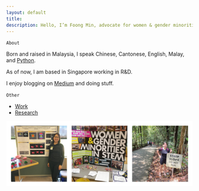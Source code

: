 ```yaml
---
layout: default
title:
description: Hello, I’m Foong Min, advocate for women & gender minorities in STEM. Enjoy learning, programming, and researching.
---
```

<!-- Global site tag (gtag.js) - Google Analytics -->
<script async src="https://www.googletagmanager.com/gtag/js?id=UA-98422769-4"></script>
<script>
  window.dataLayer = window.dataLayer || [];
  function gtag(){dataLayer.push(arguments);}
  gtag('js', new Date());

  gtag('config', 'UA-98422769-4');
</script>

`About`

Born and raised in Malaysia, I speak Chinese, Cantonese, English, Malay, and [Python](https://www.python.org/).

As of now, I am based in Singapore working in R&D.

I enjoy blogging on [Medium](https://medium.com/@foongminwong) and doing stuff.

`Other`
- [Work](https://www.linkedin.com/in/foongminwong)
- [Research](archive/research)

![About Me](assets/WFM_About_Me_5.jpg)

